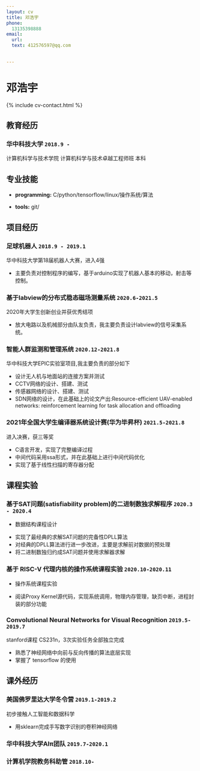 ```yaml
---
layout: cv
title: 邓浩宇
phone:
  13135398888
email:
  url: 
  text: 412576597@qq.com

  
---
```



#  邓浩宇

<!--
include contact information from the front matter
Supported arguments:
    - homepage: url, text
    - phone
    - email
-->

{% include cv-contact.html %}

##  教育经历

### **华中科技大学** `2018.9 -`
计算机科学与技术学院 计算机科学与技术卓越工程师班 本科


## 专业技能
- **programming:** C/python/tensorflow/linux/操作系统/算法

- **tools:** git/

## 项目经历

### **足球机器人** `2018.9 - 2019.1`
华中科技大学第18届机器人大赛，进入4强
- 主要负责对控制程序的编写，基于arduino实现了机器人基本的移动，射击等控制。

### **基于labview的分布式稳态磁场测量系统** `2020.6-2021.5`
2020年大学生创新创业并获优秀结项
- 放大电路以及机械部分由队友负责，我主要负责设计labview的信号采集系统。

### **智能人群监测和管理系统** `2020.12-2021.8`
华中科技大学EPIC实验室项目,我主要负责的部分如下
- 设计无人机与地面站的连接方案并测试
- CCTV网络的设计、搭建、测试
- 传感器网络的设计、搭建、测试
- SDN网络的设计，在此基础上的论文产出:Resource-efficient UAV-enabled networks: reinforcement learning for task allocation and offloading

### **2021年全国大学生编译器系统设计赛(华为毕昇杯)** `2021.5-2021.8`
进入决赛，获三等奖
- C语言开发，实现了完整编译过程
- 中间代码采用ssa形式，并在此基础上进行中间代码优化
- 实现了基于线性扫描的寄存器分配


## 课程实验
### **基于SAT问题(satisfiability problem)的二进制数独求解程序** `2020.3 - 2020.4`
- 数据结构课程设计
* 实现了最经典的求解SAT问题的完备性DPLL算法
* 对经典的DPLL算法进行进一步改进，主要是求解前对数据的预处理
* 将二进制数独归约成SAT问题并使用求解器求解

### **基于 RISC-V 代理内核的操作系统课程实验** `2020.10-2020.11`
- 操作系统课程实验
* 阅读Proxy Kernel源代码，实现系统调用，物理内存管理，缺页中断，进程封装的部分功能

### **Convolutional Neural Networks for Visual Recognition** `2019.5-2019.7`
stanford课程 CS231n，3次实验任务全部独立完成
- 熟悉了神经网络中向前与反向传播的算法底层实现
- 掌握了 tensorflow 的使用


## 课外经历
### **美国佛罗里达大学冬令营** `2019.1-2019.2`
初步接触人工智能和数据科学
- 用sklearn完成手写数字识别的卷积神经网络

### **华中科技大学AIπ团队** `2019.7-2020.1`

### **计算机学院教务科助管**  `2018.10-`

<!-- ### Footer

Last updated: May 2020 -->
